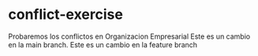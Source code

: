 # conflict-exercise
Probaremos los conflictos en Organizacion Empresarial
Este es un cambio en la main branch.
Este es un cambio en la feature branch

